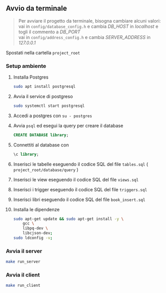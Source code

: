 ## Avvio da terminale
> Per avviare il progetto da terminale, bisogna cambiare alcuni valori:<br/>
vai in `config/database_config.h` e cambia *DB_HOST* in *localhost* e togli il commento a *DB_PORT* <br/>
vai in `config/address_config.h` e cambia *SERVER_ADDRESS* in *127.0.0.1*


Spostati nella cartella `project_root`

### Setup ambiente
1. Installa Postgres
    ```sh
    sudo apt install postgresql
    ```

1. Avvia il service di postgreso
    ```sh
    sudo systemctl start postgresql
    ```

1. Accedi a postgres con `su - postgres`

1. Avvia `psql` ed esegui la query per creare il database
    ```sql
    CREATE DATABASE library;
    ```

1. Connettiti al database con
    ```sql
    \c library;
    ```

1. Inserisci le tabelle eseguendo il codice SQL del file `tables.sql` ( `project_root/database/query` )

1. Inserisci le view eseguendo il codice SQL del file `views.sql`

1. Inserisci i trigger eseguendo il codice SQL del file `triggers.sql`

1. Inserisci libri eseguendo il codice SQL del file `book_insert.sql`

1. Installa le dipendenze
    ```sh
    sudo apt-get update && sudo apt-get install -y \
        gcc \
        libpq-dev \
        libcjson-dev;
    sudo ldconfig -v;
    ```
### Avvia il server
```sh
make run_server
```

### Avvia il client
```sh
make run_client
```